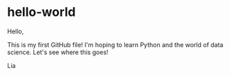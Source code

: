 # hello-world

Hello,

This is my first GitHub file! I'm hoping to learn Python and the world of data science. Let's see where this goes!

Lia
